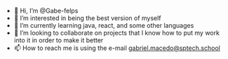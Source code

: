 - 👋 Hi, I’m @Gabe-felps
- 👀 I’m interested in being the best version of myself
- 🌱 I’m currently learning java, react, and some other languages
- 💞️ I’m looking to collaborate on projects that I know how to put my work into it in order to make it better
- 📫 How to reach me is using the e-mail gabriel.macedo@sptech.school

<!---
Gabe-felps/Gabe-felps is a ✨ special ✨ repository because its `README.md` (this file) appears on your GitHub profile.
You can click the Preview link to take a look at your changes.
--->
